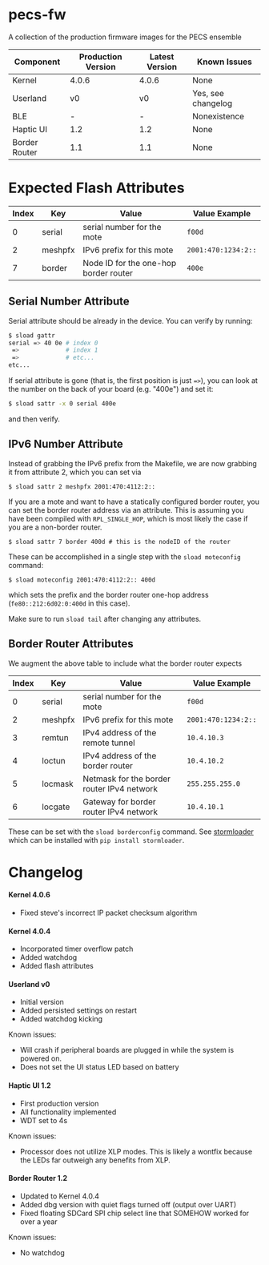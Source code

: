 # pecs-fw
A collection of the production firmware images for the PECS ensemble

Component     | Production Version | Latest Version | Known Issues
--------------|--------------------|----------------|-------------------
Kernel        | 4.0.6              | 4.0.6          | None
Userland      | v0                 | v0             | Yes, see changelog
BLE           | -                  | -              | Nonexistence
Haptic UI     | 1.2                | 1.2            | None
Border Router | 1.1                | 1.1            | None

# Expected Flash Attributes

Index | Key         | Value                             | Value Example
------|-------------|-----------------------------------|--------------
0     | serial      | serial number for the mote        | `f00d`
2     | meshpfx     | IPv6 prefix for this mote         | `2001:470:1234:2::`
7     | border      | Node ID for the one-hop border router | `400e`

## Serial Number Attribute

Serial attribute should be already in the device. You can verify by running:
```bash
$ sload gattr
serial => 40 0e # index 0
 =>             # index 1
 =>             # etc...
etc...
```

If serial attribute is gone (that is, the first position is just ` => `), you can look
at the number on the back of your board (e.g. "400e") and set it:

```bash
$ sload sattr -x 0 serial 400e
```

and then verify.

## IPv6 Number Attribute

Instead of grabbing the IPv6 prefix from the Makefile, we are now grabbing it from attribute 2,
which you can set via

```
$ sload sattr 2 meshpfx 2001:470:4112:2::
```

If you are a mote and want to have a statically configured border router, you can set the border
router address via an attribute. This is assuming you have been compiled with `RPL_SINGLE_HOP`,
which is most likely the case if you are a non-border router.

```
$ sload sattr 7 border 400d # this is the nodeID of the router
```

These can be accomplished in a single step with the `sload moteconfig` command:

```
$ sload moteconfig 2001:470:4112:2:: 400d
```

which sets the prefix and the border router one-hop address (`fe80::212:6d02:0:400d` in this case).

Make sure to run `sload tail` after changing any attributes.

## Border Router Attributes

We augment the above table to include what the border router expects

Index | Key         | Value                             | Value Example
------|-------------|-----------------------------------|--------------
0     | serial      | serial number for the mote        | `f00d`
2     | meshpfx     | IPv6 prefix for this mote         | `2001:470:1234:2::`
3     | remtun      | IPv4 address of the remote tunnel | `10.4.10.3`
4     | loctun      | IPv4 address of the border router | `10.4.10.2`
5     | locmask     | Netmask for the border router IPv4 network | `255.255.255.0`
6     | locgate     | Gateway for border router IPv4 network    | `10.4.10.1`

These can be set with the `sload borderconfig` command. See [stormloader](https://github.com/SoftwareDefinedBuildings/stormloader)
which can be installed with `pip install stormloader`.


# Changelog

#### Kernel 4.0.6
 - Fixed steve's incorrect IP packet checksum algorithm
 
#### Kernel 4.0.4
 - Incorporated timer overflow patch
 - Added watchdog
 - Added flash attributes

#### Userland v0
 - Initial version
 - Added persisted settings on restart
 - Added watchdog kicking

Known issues:

 - Will crash if peripheral boards are plugged in while the system is powered on.
 - Does not set the UI status LED based on battery

#### Haptic UI 1.2
 - First production version
 - All functionality implemented
 - WDT set to 4s

Known issues:

 - Processor does not utilize XLP modes. This is likely a wontfix because the LEDs far outweigh any benefits from XLP.


#### Border Router 1.2
 - Updated to Kernel 4.0.4
 - Added dbg version with quiet flags turned off (output over UART)
 - Fixed floating SDCard SPI chip select line that SOMEHOW worked for over a year

Known issues:
 - No watchdog
